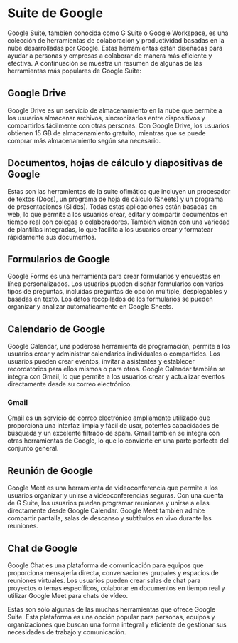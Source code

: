 # Suite de Google
Google Suite, también conocida como G Suite o Google Workspace, es una colección de herramientas de colaboración y productividad basadas en la nube desarrolladas por Google. Estas herramientas están diseñadas para ayudar a personas y empresas a colaborar de manera más eficiente y efectiva. A continuación se muestra un resumen de algunas de las herramientas más populares de Google Suite:
## Google Drive
Google Drive es un servicio de almacenamiento en la nube que permite a los usuarios almacenar archivos, sincronizarlos entre dispositivos y compartirlos fácilmente con otras personas. Con Google Drive, los usuarios obtienen 15 GB de almacenamiento gratuito, mientras que se puede comprar más almacenamiento según sea necesario.
## Documentos, hojas de cálculo y diapositivas de Google
Estas son las herramientas de la suite ofimática que incluyen un procesador de textos (Docs), un programa de hoja de cálculo (Sheets) y un programa de presentaciones (Slides). Todas estas aplicaciones están basadas en web, lo que permite a los usuarios crear, editar y compartir documentos en tiempo real con colegas o colaboradores. También vienen con una variedad de plantillas integradas, lo que facilita a los usuarios crear y formatear rápidamente sus documentos.
## Formularios de Google
Google Forms es una herramienta para crear formularios y encuestas en línea personalizados. Los usuarios pueden diseñar formularios con varios tipos de preguntas, incluidas preguntas de opción múltiple, desplegables y basadas en texto. Los datos recopilados de los formularios se pueden organizar y analizar automáticamente en Google Sheets.
## Calendario de Google
Google Calendar, una poderosa herramienta de programación, permite a los usuarios crear y administrar calendarios individuales o compartidos. Los usuarios pueden crear eventos, invitar a asistentes y establecer recordatorios para ellos mismos o para otros. Google Calendar también se integra con Gmail, lo que permite a los usuarios crear y actualizar eventos directamente desde su correo electrónico.
### Gmail
Gmail es un servicio de correo electrónico ampliamente utilizado que proporciona una interfaz limpia y fácil de usar, potentes capacidades de búsqueda y un excelente filtrado de spam. Gmail también se integra con otras herramientas de Google, lo que lo convierte en una parte perfecta del conjunto general.
## Reunión de Google
Google Meet es una herramienta de videoconferencia que permite a los usuarios organizar y unirse a videoconferencias seguras. Con una cuenta de G Suite, los usuarios pueden programar reuniones y unirse a ellas directamente desde Google Calendar. Google Meet también admite compartir pantalla, salas de descanso y subtítulos en vivo durante las reuniones.
## Chat de Google
Google Chat es una plataforma de comunicación para equipos que proporciona mensajería directa, conversaciones grupales y espacios de reuniones virtuales. Los usuarios pueden crear salas de chat para proyectos o temas específicos, colaborar en documentos en tiempo real y utilizar Google Meet para chats de vídeo.

Estas son sólo algunas de las muchas herramientas que ofrece Google Suite. Esta plataforma es una opción popular para personas, equipos y organizaciones que buscan una forma integral y eficiente de gestionar sus necesidades de trabajo y comunicación.